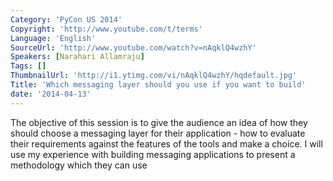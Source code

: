 ```yaml
---
Category: 'PyCon US 2014'
Copyright: 'http://www.youtube.com/t/terms'
Language: 'English'
SourceUrl: 'http://www.youtube.com/watch?v=nAqklQ4wzhY'
Speakers: [Narahari Allamraju]
Tags: []
ThumbnailUrl: 'http://i1.ytimg.com/vi/nAqklQ4wzhY/hqdefault.jpg'
Title: 'Which messaging layer should you use if you want to build'
date: '2014-04-13'
---
```

The objective of this session is to give the audience an idea of how they should choose a messaging layer for their application - how to evaluate their requirements against the features of the tools and make a choice. I will use my experience with building messaging applications to present a methodology which they can use